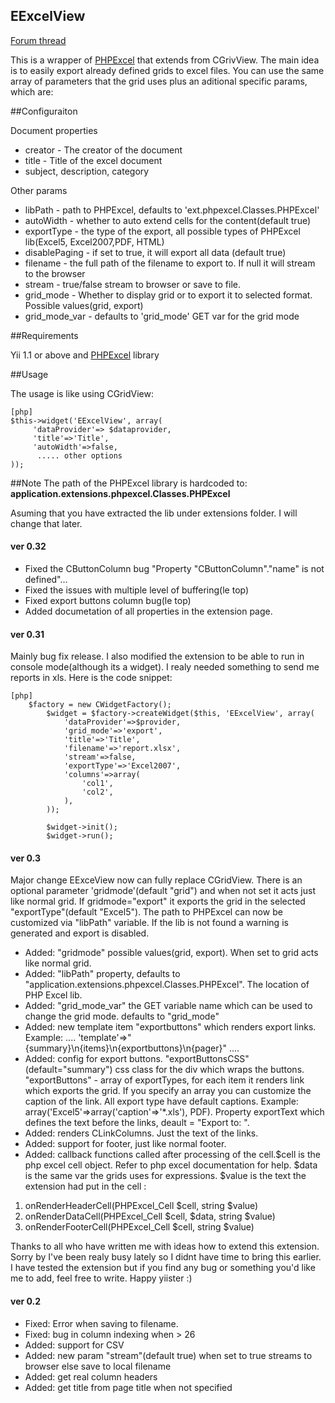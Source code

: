 EExcelView
----------------------

[Forum thread](http://www.yiiframework.com/forum/index.php/topic/18119-extensioneexcelview "Forum thread")

This is a wrapper of [PHPExcel](http://phpexcel.codeplex.com/ "PHPExcel") that extends from CGrivView. The main idea is to easily export already defined grids to excel files. You can use the same array of parameters that the grid uses plus an aditional specific params, which are:

##Configuraiton

Document properties

-  creator - The creator of the document
-  title - Title of the excel document
-  subject, description, category

Other params

-  libPath - path to PHPExcel, defaults to 'ext.phpexcel.Classes.PHPExcel'
-  autoWidth - whether to auto extend cells for the content(default true)
-  exportType - the type of the export, all possible types of PHPExcel lib(Excel5, Excel2007,PDF, HTML)
-  disablePaging - if set to true, it will export all data (default true)
-  filename - the full path of the filename to export to. If null it will stream to the browser
-  stream - true/false stream to browser or save to file.
-  grid_mode - Whether to display grid or to export it to selected format. Possible values(grid, export)
-  grid_mode_var - defaults to 'grid_mode' GET var for the grid mode

##Requirements

Yii 1.1 or above and [PHPExcel](http://phpexcel.codeplex.com/ "PHPExcel") library

##Usage

The usage is like using CGridView:
~~~
[php]
$this->widget('EExcelView', array(
     'dataProvider'=> $dataprovider,
     'title'=>'Title',
     'autoWidth'=>false,
      ..... other options 
));
~~~

##Note
The path of the PHPExcel library is hardcoded to: **application.extensions.phpexcel.Classes.PHPExcel**

Asuming that you have extracted the lib under extensions folder. I will change that later.

#### ver 0.32
- Fixed the CButtonColumn bug "Property "CButtonColumn"."name" is not defined"...
- Fixed the issues with multiple level of buffering(le top)
- Fixed export buttons column bug(le top)
- Added documetation of all properties in the extension page.

#### ver 0.31
Mainly bug fix release. I also modified the extension to be able to run in console mode(although its a widget). I realy needed something to send me reports in xls. Here is the code snippet:


~~~
[php]
  	$factory = new CWidgetFactory();	
		$widget = $factory->createWidget($this, 'EExcelView', array(
			'dataProvider'=>$provider,
			'grid_mode'=>'export',
			'title'=>'Title',
			'filename'=>'report.xlsx',
			'stream'=>false,
			'exportType'=>'Excel2007',
			'columns'=>array(
				'col1',
				'col2',
			),
		));
		
		$widget->init();
		$widget->run();
~~~


#### ver 0.3
Major change EExceView now can fully replace CGridView. There is an optional parameter 'gridmode'(default "grid") and when not set it acts just like normal grid. If gridmode="export" it exports the grid in the selected "exportType"(default "Excel5"). The path to PHPExcel can now be customized via "libPath" variable. If the lib is not found a warning is generated and export is disabled.
 
- Added: "gridmode" possible values(grid, export). When set to grid acts like normal grid.
- Added: "libPath" property, defaults to "application.extensions.phpexcel.Classes.PHPExcel". The location of PHP Excel lib.
- Added: "grid_mode_var" the GET variable name which can be used to change the grid mode. defaults to "grid_mode"
- Added: new template item "exportbuttons" which renders export links. Example: 
....
'template'=>"{summary}\n{items}\n{exportbuttons}\n{pager}"
....
- Added: config for export buttons.
  "exportButtonsCSS"(default="summary") css class for the div which wraps the buttons. "exportButtons" - array of exportTypes, for each item it renders link which exports the grid. If you specify an array you can customize the caption of the link. All export type have default captions. Example: array('Excel5'=>array('caption'=>'*.xls'), PDF). Property exportText which defines the text before the links, deault = "Export to: ".
- Added: renders CLinkColumns. Just the text of the links.
- Added: support for footer, just like normal footer.
- Added: callback functions called after processing of the cell.$cell is the php excel cell object. Refer to php excel documentation for help. $data is the same var the grids uses for expressions. $value is the text the extension had put in the cell : 
1. onRenderHeaderCell(PHPExcel_Cell $cell, string $value)
2. onRenderDataCell(PHPExcel_Cell $cell, $data, string $value)
3. onRenderFooterCell(PHPExcel_Cell $cell, string $value)

Thanks to all who have written me with ideas how to extend this extension. Sorry by I've been realy busy lately so I didnt have time to bring this earlier. I have tested the extension but if you find any bug or something you'd like me to add, feel free to write. Happy yiister :) 

#### ver 0.2
- Fixed: Error when saving to filename.
- Fixed: bug in column indexing when > 26
- Added: support for CSV
- Added: new param "stream"(default true) when set to true streams to browser else save to local filename
- Added: get real column headers
- Added: get title from page title when not specified
